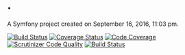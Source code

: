 .
=

A Symfony project created on September 16, 2016, 11:03 pm.

[![Build Status](https://travis-ci.org/starker-xp/lapero.net.svg?branch=master)](https://travis-ci.org/starker-xp/lapero.net)
[![Coverage Status](https://coveralls.io/repos/github/starker-xp/lapero.net/badge.svg?branch=master)](https://coveralls.io/github/starker-xp/lapero.net?branch=master) 
[![Code Coverage](https://scrutinizer-ci.com/g/starker-xp/lapero.net/badges/coverage.png?b=master)](https://scrutinizer-ci.com/g/starker-xp/lapero.net/?branch=master)
[![Scrutinizer Code Quality](https://scrutinizer-ci.com/g/starker-xp/lapero.net/badges/quality-score.png?b=master)](https://scrutinizer-ci.com/g/starker-xp/lapero.net/?branch=master)
[![Build Status](https://scrutinizer-ci.com/g/starker-xp/lapero.net/badges/build.png?b=master)](https://scrutinizer-ci.com/g/starker-xp/lapero.net/build-status/master)
